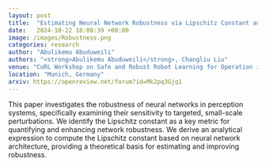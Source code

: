 ```yaml
---
layout: post
title:  "Estimating Neural Network Robustness via Lipschitz Constant and Architecture Sensitivity"
date:   2024-10-22 18:08:39 +00:00
image: /images/Robustness.png
categories: research
author: "Abulikemu Abuduweili"
authors: "<strong>Abulikemu Abuduweili</strong>, Changliu Liu"
venue: "CoRL Workshop on Safe and Robust Robot Learning for Operation in the Real World, <strong>[Oral Presentation]</strong>"
location: "Munich, Germany"
arxiv: https://openreview.net/forum?id=Mk2pq3Gjq1
---
```



This paper investigates the robustness of neural networks in perception systems, specifically examining their sensitivity to targeted, small-scale perturbations. 
We identify the Lipschitz constant as a key metric for quantifying and enhancing network robustness. We derive an analytical expression to compute the Lipschitz constant 
based on neural network architecture, providing a theoretical basis for estimating and improving robustness.